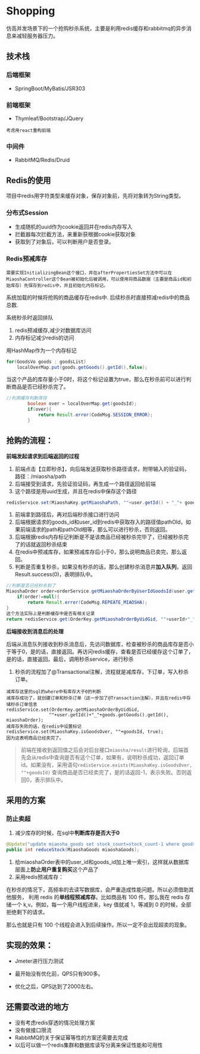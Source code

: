# Shopping
仿高并发场景下的一个抢购秒杀系统，主要是利用redis缓存和rabbitmq的异步消息来减轻服务器压力。

## 技术栈

### 后端框架

* SpringBoot/MyBatis/JSR303

### 前端框架

* Thymleaf/Bootstrap/JQuery

```
考虑用react重构前端
```

### 中间件

* RabbitMQ/Redis/Druid

## Redis的使用

项目中redis用字符类型来缓存对象，保存对象前，先将对象转为String类型。

### 分布式Session

* 生成随机的uuid作为cookie返回并在redis内存写入 
* 拦截器每次拦截方法，来重新获根据cookie获取对象 
* 获取到了对象后，可以判断用户是否登录。

### Redis预减库存

```
需要实现InitializingBean这个接口，并在afterPropertiesSet方法中可以在MiaoshaController这个Bean被初始化后被调用，可以使用将商品数据（主要是商品id和初始库存）先保存到redis中，并且初始化内存标记。
```

系统加载的时候将抢购的商品缓存在redis中. 后续秒杀时直接预减redis中的商品总数.

系统秒杀时返回排队

1. redis预减缓存,减少对数据库访问
2. 内存标记减少redis的访问

用HashMap作为一个内存标记

```java
for(GoodsVo goods : goodsList)
	localOverMap.put(goods.getGoods().getId(),false);
```

当这个产品的库存量小于0时，将这个标记设置为true，那么在秒杀前可以进行判断商品是否已经秒杀完了。

```java
//利用缓存判断库存
        boolean over = localOverMap.get(goodsId);
        if(over){
            return Result.error(CodeMsg.SESSION_ERROR);
        }
```



## 抢购的流程：

**前端发起请求到后端返回的过程**

1. 前端点击【立即秒杀】，向后端发送获取秒杀路径请求，附带输入的验证码，路径：/miaosha/path
2. 后端接受到请求，先验证验证码，再生成一个路径返回给前端
3. 这个路径是用uuid生成，并且在redis中保存这个路径

```java
redisService.set(MiaoshaKey.getMiaoshaPath, ""+user.getId() + "_"+ goodsId, str);
```

1. 前端拿到路径后，再对后端秒杀接口进行访问
2. 后端根据请求的goods_id和user_id到redis中获取存入的路径值pathOld，如果前端请求的path和pathOld相等，那么可以进行秒杀，否则返回。
3. 后端根据redis内存标记判断是不是该商品已经被秒杀完毕了，已经被秒杀完了的话就返回秒杀结束
4. 在redis中预减库存，如果预减库存后小于0，那么说明商品已卖完，那么返回。
5. 判断是否重复秒杀，如果没有秒杀的话，那么创建秒杀消息并**加入队列**，返回Result.success(0)，表明排队中。

```java
//判断是否已经秒杀到了
MiaoshaOrder order=orderService.getMiaoshaOrderByUserIdGoodsId(user.getId(),goodsId);
    if(order!=null){
        return Result.error(CodeMsg.REPEATE_MIAOSHA);
}
这个方法实际上是判断缓存中是否有相关记录
return redisService.get(OrderKey.getMiaoshaOrderByUidGid, ""+userId+"_"+goodsId, MiaoshaOrder.class);
```

**后端接收到消息后的处理**

后端从消息队列接收到秒杀消息后，先访问数据库，检查被秒杀的商品库存是否小于等于0，是的话，直接返回。再访问redis缓存，查看是否已经缓存这个订单了，是的话，直接返回。最后，调用秒杀service，进行秒杀

1. 秒杀的流程加了@Transactional注解，流程就是减库存，下订单，写入秒杀订单。

```
减库存这里的sql的where中有库存大于0的判断
减库存成功了，就创建订单和秒杀订单（这一步加了@Transaction注解），并且在redis中存储秒杀订单信息
redisService.set(OrderKey.getMiaoshaOrderByUidGid, 
				""+user.getId()+"_"+goods.getGoods().getId(), miaoshaOrder);
减库存失败的话，在redis中设置标记
redisService.set(MiaoshaKey.isGoodsOver, ""+goodsId, true);
因为这表明商品已经卖完了。
```

> 前端在接收到返回值之后会对后台接口`miaosha/result`进行轮询，后端首先会从redis中查询是否有这个订单，如果有，说明秒杀成功，返回订单id。如果没有，采用语句`redisService.exists(MiaoshaKey.isGoodsOver, ""+goodsId)` 查询商品是否已经卖完了，是的话返回-1，表示失败。否则返回0，表示排队中。

## 采用的方案

### 防止卖超

1. 减少库存的时候，在sql中**判断库存是否大于0**

```java
@Update("update miaosha_goods set stock_count=stock_count-1 where goods_id = #{goodsId} and stock_count>0")
public int reduceStock(MiaoshaGoods miaoshaGoods);
```

1. 给miaoshaOrder表中的user_id和goods_id加上唯一索引，这样就从数据库层面上**防止用户重复购买**这个产品了
2. 采用redis预减库存：

在秒杀的情况下，高频率的去读写数据库，会严重造成性能问题。所以必须借助其他服务， 利用 redis 的**单线程预减库存**。比如商品有 100 件。那么我在 redis 存储一个 k,v。例如，每一个用户线程进来，key 值就减 1，等减到 0 的时候，全部拒绝剩下的请求。

那么也就是只有 100 个线程会进入到后续操作。所以一定不会出现超卖的现象。

## 实现的效果：

* Jmeter进行压力测试

* 最开始没有优化前，QPS只有900多。
* 优化之后，QPS达到了2000左右。

## 还需要改进的地方

- 没有考虑redis穿透的情况处理方案
- 没有做接口限流
- RabbitMQ的关于保证幂等性的方案还需要去完成
- 以后可以做一个redis集群和数据库读写分离来保证性能和可用性
